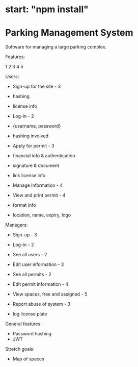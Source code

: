 # start: "npm install"

# Parking Management System

Software for managing a large parking complex.

Features:

1 2 3 4 5

Users:
- Sign-up for the site - 3
- hashing
- license info

- Log-in - 2
- {username, password}
- hashing involved

- Apply for permit - 3
- financial info & authentication
- signature & document
- link license info

- Manage Information - 4

- View and print permit - 4
- format info
- location, name, expiry, logo

Managers:
- Sign-up - 3

- Log-in - 2

- See all users - 2

- Edit user information - 3

- See all permits - 2

- Edit permit information - 4

- View spaces, free and assigned - 5

- Report abuse of system - 3
- log license plate

General features:
- Password hashing
- JWT

Stretch goals:
- Map of spaces
